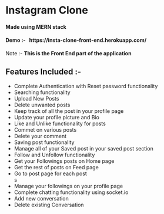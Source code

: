 <h1>Instagram Clone</h1>
<h4>Made using <strong>MERN</strong> stack </h4>
<h4><strong>Demo :-&nbsp;&nbsp;&nbsp;</strong>https://insta-clone-front-end.herokuapp.com/</h4> 
Note :-  <strong> This is the Front End part of the application </strong>
<h2>Features Included :- </h2>
<ul> 
 <li> Complete Authentication with Reset password functionality  </li> 
 <li> Searching functionality </li>
 <li> Upload New Posts </li>  
 <li> Delete unwanted posts </li>
 <li> Keep track of all the post in your profile page  </li>
 <li> Update your profile picture and Bio  </li> 
 <li> Like and Unlike functionality for posts  </li> 
 <li> Commet on various posts  </li>
 <li> Delete your comment </li>
 <li> Saving post functionality</li>
 <li> Manage all of your Saved post in your saved post section</li>
 <li> Follow and Unfollow functionality </li>
 <li> Get your Followings posts on Home page</li>
 <li> Get the rest of posts on Feed page </li>
 <li> Go to post page for each post </li>s
 <li> Manage your followings on your profile page </li>
 <li> Complete chatting functionality using socket.io </li>
 <li> Add new conversation </li>
 <li> Delete existing Conversation </li>
</ui>
